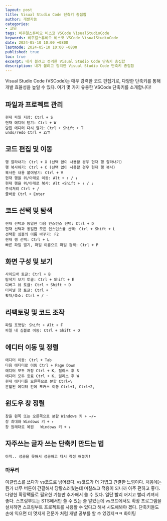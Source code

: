 ```yaml
---
layout: post
title: Visual Studio Code 단축키 총집합
author: 개발자씅
categories: 
- 코딩
tags: 비주얼스튜비오 비스코 VSCode VisualStudioCode
keywords: 비주얼스튜비오 비스코 VSCode VisualStudioCode
date: 2024-05-10 10:00 +0800
lastmode: 2024-05-10 10:00 +0800
published: true
toc: true
excerpt: 내가 볼려고 정리한 Visual Studio Code 단축키 총집합
description: 내가 볼려고 정리한 Visual Studio Code 단축키 총집합
---
```

Visual Studio Code (VSCode)는 매우 강력한 코드 편집기로, 다양한 단축키를 통해 개발 효율성을 높일 수 있다. 여기 몇 가지 유용한 VSCode 단축키를 소개합니다!

## 파일과 프로젝트 관리
	현재 파일 저장: Ctrl + S
	현재 에디터 닫기: Ctrl + W
	닫힌 에디터 다시 열기: Ctrl + Shift + T
	undo/redo Ctrl + Z/Y
	
## 코드 편집 및 이동
	행 잘라내기: Ctrl + X (선택 없이 사용할 경우 현재 행 잘라내기)
	행 복사하기: Ctrl + C (선택 없이 사용할 경우 현재 행 복사)
	복사한 내용 붙여넣기: Ctrl + V
	현재 행을 위/아래로 이동: Alt + ↑ / ↓
	현재 행을 위/아래로 복사: Alt +Shift + ↑ / ↓
	주석처리 Ctrl + /
	줄바꿈 Ctrl + Enter
	
## 코드 선택 및 탐색
	현재 선택과 동일한 다음 인스턴스 선택: Ctrl + D 
	현재 선택과 동일한 모든 인스턴스를 선택: Ctrl + Shift + L
	선택한 심볼의 이름 바꾸기: F2
	현재 행 선택: Ctrl + L 
	빠른 파일 열기, 파일 이름으로 파일 검색: Ctrl + P
	
## 화면 구성 및 보기
	사이드바 토글: Ctrl + B
	탐색기 보기 토글: Ctrl + Shift + E
	디버그 뷰 토글: Ctrl + Shift + D
	터미널 창 토글: Ctrl + `
	확대/축소: Ctrl + / -
	
## 리팩토링 및 코드 조작
	파일 포맷팅: Shift + Alt + F
	파일 내 심볼로 이동: Ctrl + Shift + O
	
## 에디터 이동 및 정렬
	에디터 이동: Ctrl + Tab
	다음 에디터로 이동 Ctrl + Page Down
	에디터 모두 저장 Ctrl + K, 릴리스 후 S
	에디터 모두 종료 Ctrl + K, 릴리스 후 W
    현재 에디터를 오른쪽으로 분할 Ctrl+\
    분할된 에디터 간에 포커스 이동 Ctrl+1, Ctrl+2,

## 윈도우 창 정렬
    창을 왼쪽 또는 오른쪽으로 분할 Windows 키 + →/←
    창 최대화 Windows 키 + ↑
    창 원래대로 복원   Windows 키 + ↓

## 자주쓰는 글자 쓰는 단축키 만드는 법
    아직.. 성공을 못해서 성공하고 다시 작성 해놓기!


### 마무리
이클립스를 쓰다가 vs코드로 넘어왔다. vs코드가 더 가볍고 간결한 느낌이다. 처음에는 뭔가 너무 버튼이 간결해서 당황스러웠는데 며칠쓰고 적응이 되니까 아주 편하고 좋다. 다양한 확장팩들로 필요한 기능만 추가해서 쓸 수 있다. 일단 빨리 꺼지고 빨리 켜져서 좋다. 스프링부트는 STS에서만 쓸 수 있는 줄 알았는데 vs코드에서도 확장 프로그램을 설치하면 스프링부트 프로젝트를 사용할 수 있다고 해서 시도해봐야 겠다. 단축키들도 손에 익으면 더 멋지게 전문가 처럼 개발 공부를 할 수 있겠지ㅋㅋ 화이팅
